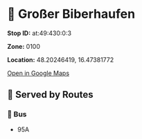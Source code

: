 # 🚉 Großer Biberhaufen


**Stop ID:** at:49:430:0:3

**Zone:** 0100

**Location:** 48.20246419, 16.47381772

[Open in Google Maps](https://www.google.com/maps?q=48.20246419,16.47381772)

## 🚆 Served by Routes

### 🚌 Bus
- 95A